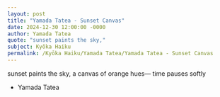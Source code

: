 ```yaml
---
layout: post
title: "Yamada Tatea - Sunset Canvas"
date: 2024-12-30 12:00:00 -0000
author: Yamada Tatea
quote: "sunset paints the sky,"
subject: Kyōka Haiku
permalink: /Kyōka Haiku/Yamada Tatea/Yamada Tatea - Sunset Canvas
---
```


sunset paints the sky,
a canvas of orange hues—
time pauses softly

- Yamada Tatea
